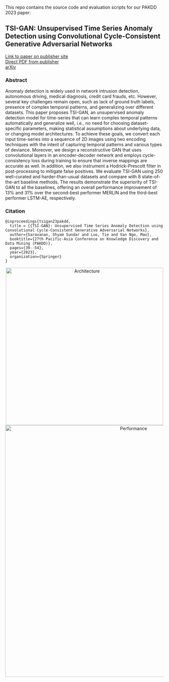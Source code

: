 This repo contains the source code and evaluation scripts for our PAKDD 2023 paper:

## TSI-GAN: Unsupervised Time Series Anomaly Detection using Convolutional Cycle-Consistent Generative Adversarial Networks

[Link to paper on publisher site](https://link.springer.com/chapter/10.1007/978-3-031-33374-3_4)<br>
[Direct PDF from publisher](https://link.springer.com/content/pdf/10.1007/978-3-031-33374-3_4.pdf?pdf=inline%20link)<br>
[arXiv](https://arxiv.org/abs/2303.12952)

### Abstract

Anomaly detection is widely used in network intrusion detection, autonomous driving, medical diagnosis, credit card frauds, etc. However, several key challenges remain open, such as lack of ground truth labels, presence of complex temporal patterns, and generalizing over different datasets. This paper proposes TSI-GAN, an unsupervised anomaly detection model for time-series that can learn complex temporal patterns automatically and generalize well, i.e., no need for choosing dataset-specific parameters, making statistical assumptions about underlying data, or changing model architectures. To achieve these goals, we convert each input time-series into a sequence of 2D images using two encoding techniques with the intent of capturing temporal patterns and various types of deviance. Moreover, we design a reconstructive GAN that uses convolutional layers in an encoder-decoder network and employs cycle-consistency loss during training to ensure that inverse mappings are accurate as well. In addition, we also instrument a Hodrick-Prescott filter in post-processing to mitigate false positives. We evaluate TSI-GAN using 250 well-curated and harder-than-usual datasets and compare with 8 state-of-the-art baseline methods. The results demonstrate the superiority of TSI-GAN to all the baselines, offering an overall performance improvement of 13% and 31% over the second-best performer MERLIN and the third-best performer LSTM-AE, respectively.

### Citation
```
@inproceedings{tsigan23pakdd,
  title = {{TSI-GAN}: Unsupervised Time Series Anomaly Detection using Convolutional Cycle-Consistent Generative Adversarial Networks},
  author={Saravanan, Shyam Sundar and Luo, Tie and Van Ngo, Mao},
  booktitle={27th Pacific-Asia Conference on Knowledge Discovery and Data Mining (PAKDD)},
  pages={39--54},
  year={2023},
  organization={Springer}
}
```
<div align="center"> 
  <img src="https://github.com/user-attachments/assets/4251a6c4-2706-4a5d-9383-7c728288a346" alt="Architecture" width="500">
  <img src="https://github.com/user-attachments/assets/78515236-b6a6-46ef-bc1b-5b9b70a1c5d3" alt="Performance" width="800">
</div>

